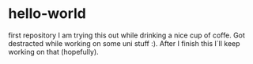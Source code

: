 # hello-world
first repository 
I am trying this out while drinking a nice cup of coffe. 
Got destracted while working on some uni stuff :). 
After I finish this I´ll keep working on that (hopefully). 
